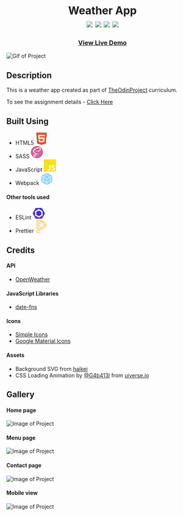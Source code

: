 <div  align=center>
	<h1>Weather App
	<br>
		<img src="https://img.shields.io/static/v1?label=&message=HTML&color=E34F26&style=for-the-badge&logo=HTML5&logoColor=white&logoWidth=&labelColor=&link=">
		<img src="https://img.shields.io/static/v1?label=&message=SASS&color=CC6699&style=for-the-badge&logo=sass&logoColor=FFF&logoWidth=&labelColor=&link=">
		<img src="https://img.shields.io/static/v1?label=&message=Javascript&color=F7DF1E&style=for-the-badge&logo=Javascript&logoColor=black&logoWidth=&labelColor=&link=">
		<img src="https://img.shields.io/static/v1?label=&message=Webpack&color=8DD6F9&style=for-the-badge&logo=webpack&logoColor=black&logoWidth=&labelColor=&link=">
		<br>
	</h1>
	<h3><b><a href="#">View Live Demo</a></b></h3>
</div>

![Gif of Project](#)

## Description

This is a weather app created as part of [TheOdinProject](https://www.theodinproject.com) curriculum.

To see the assignment details - [Click Here](https://www.theodinproject.com/lessons/node-path-javascript-weather-app)

## Built Using

-   HTML5 <img src="./readme-assets/html5.svg">
-   SASS <img src="./readme-assets/sass.svg">
-   JavaScript <img src="./readme-assets/javascript.svg">
-   Webpack <img src="./readme-assets/webpack.svg">

#### Other tools used

-   ESLint <img src="./readme-assets/eslint.svg">
-   Prettier <img src="./readme-assets/prettier.svg">

## Credits

#### API

-   [OpenWeather](https://openweathermap.org/)

#### JavaScript Libraries

-   [date-fns](https://date-fns.org/)

#### Icons

-   [Simple Icons](https://simpleicons.org/)
-   [Google Material Icons](https://fonts.google.com/icons?icon.set=Material+Icons)

#### Assets

-   Background SVG from [haikei](https://app.haikei.app/)
-   CSS Loading Animation by [@G4b413l](https://uiverse.io/profile/G4b413l) from [uiverse.io](https://uiverse.io/)

## Gallery

#### Home page

![Image of Project](#)

#### Menu page

![Image of Project](#)

#### Contact page

![Image of Project](#)

#### Mobile view

![Image of Project](#)
